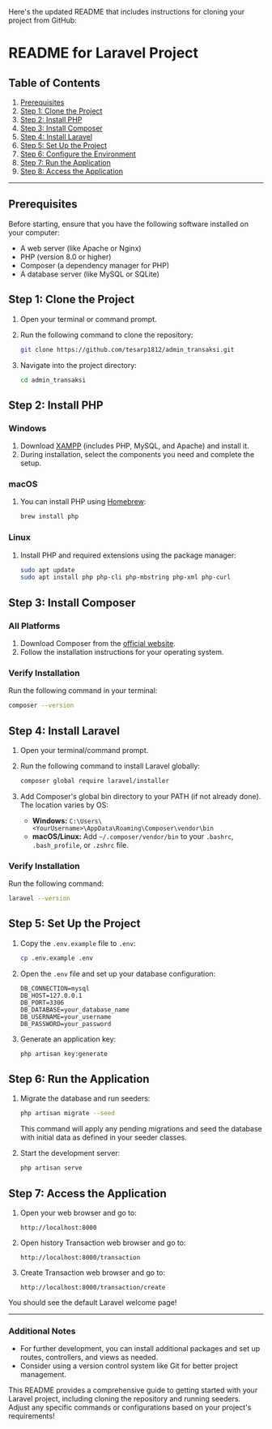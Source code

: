 Here's the updated README that includes instructions for cloning your project from GitHub:

# README for Laravel Project

## Table of Contents
1. [Prerequisites](#prerequisites)
2. [Step 1: Clone the Project](#step-1-clone-the-project)
3. [Step 2: Install PHP](#step-2-install-php)
4. [Step 3: Install Composer](#step-3-install-composer)
5. [Step 4: Install Laravel](#step-4-install-laravel)
6. [Step 5: Set Up the Project](#step-5-set-up-the-project)
7. [Step 6: Configure the Environment](#step-6-configure-the-environment)
8. [Step 7: Run the Application](#step-7-run-the-application)
9. [Step 8: Access the Application](#step-8-access-the-application)

---

## Prerequisites

Before starting, ensure that you have the following software installed on your computer:

- A web server (like Apache or Nginx)
- PHP (version 8.0 or higher)
- Composer (a dependency manager for PHP)
- A database server (like MySQL or SQLite)

## Step 1: Clone the Project

1. Open your terminal or command prompt.
2. Run the following command to clone the repository:
   ```bash
   git clone https://github.com/tesarp1812/admin_transaksi.git
   ```

3. Navigate into the project directory:
   ```bash
   cd admin_transaksi
   ```

## Step 2: Install PHP

### Windows
1. Download [XAMPP](https://www.apachefriends.org/index.html) (includes PHP, MySQL, and Apache) and install it.
2. During installation, select the components you need and complete the setup.

### macOS
1. You can install PHP using [Homebrew](https://brew.sh/):
   ```bash
   brew install php
   ```

### Linux
1. Install PHP and required extensions using the package manager:
   ```bash
   sudo apt update
   sudo apt install php php-cli php-mbstring php-xml php-curl
   ```

## Step 3: Install Composer

### All Platforms
1. Download Composer from the [official website](https://getcomposer.org/download/).
2. Follow the installation instructions for your operating system.

### Verify Installation
Run the following command in your terminal:
```bash
composer --version
```

## Step 4: Install Laravel

1. Open your terminal/command prompt.
2. Run the following command to install Laravel globally:
   ```bash
   composer global require laravel/installer
   ```

3. Add Composer's global bin directory to your PATH (if not already done). The location varies by OS:
   - **Windows:** `C:\Users\<YourUsername>\AppData\Roaming\Composer\vendor\bin`
   - **macOS/Linux:** Add `~/.composer/vendor/bin` to your `.bashrc`, `.bash_profile`, or `.zshrc` file.

### Verify Installation
Run the following command:
```bash
laravel --version
```

## Step 5: Set Up the Project

1. Copy the `.env.example` file to `.env`:
   ```bash
   cp .env.example .env
   ```

2. Open the `.env` file and set up your database configuration:
   ```env
   DB_CONNECTION=mysql
   DB_HOST=127.0.0.1
   DB_PORT=3306
   DB_DATABASE=your_database_name
   DB_USERNAME=your_username
   DB_PASSWORD=your_password
   ```

3. Generate an application key:
   ```bash
   php artisan key:generate
   ```

## Step 6: Run the Application

1. Migrate the database and run seeders:
   ```bash
   php artisan migrate --seed
   ```

   This command will apply any pending migrations and seed the database with initial data as defined in your seeder classes.

2. Start the development server:
   ```bash
   php artisan serve
   ```

## Step 7: Access the Application

1. Open your web browser and go to:
   ```
   http://localhost:8000
   ```
2. Open history Transaction web browser and go to:
   ```
   http://localhost:8000/transaction
   ```
3. Create Transaction web browser and go to:
   ```
   http://localhost:8000/transaction/create
   ```
You should see the default Laravel welcome page!

---

### Additional Notes
- For further development, you can install additional packages and set up routes, controllers, and views as needed.
- Consider using a version control system like Git for better project management.

This README provides a comprehensive guide to getting started with your Laravel project, including cloning the repository and running seeders. Adjust any specific commands or configurations based on your project's requirements!
